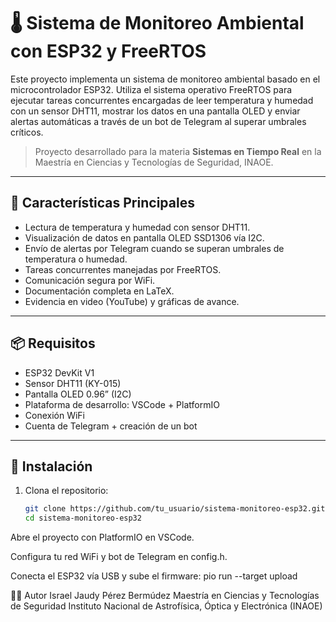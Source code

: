 # 🌡️ Sistema de Monitoreo Ambiental con ESP32 y FreeRTOS

Este proyecto implementa un sistema de monitoreo ambiental basado en el microcontrolador ESP32. Utiliza el sistema operativo FreeRTOS para ejecutar tareas concurrentes encargadas de leer temperatura y humedad con un sensor DHT11, mostrar los datos en una pantalla OLED y enviar alertas automáticas a través de un bot de Telegram al superar umbrales críticos.

> Proyecto desarrollado para la materia **Sistemas en Tiempo Real** en la Maestría en Ciencias y Tecnologías de Seguridad, INAOE.

---

## 📌 Características Principales

- Lectura de temperatura y humedad con sensor DHT11.
- Visualización de datos en pantalla OLED SSD1306 vía I2C.
- Envío de alertas por Telegram cuando se superan umbrales de temperatura o humedad.
- Tareas concurrentes manejadas por FreeRTOS.
- Comunicación segura por WiFi.
- Documentación completa en LaTeX.
- Evidencia en video (YouTube) y gráficas de avance.

---

## 📦 Requisitos

- ESP32 DevKit V1
- Sensor DHT11 (KY-015)
- Pantalla OLED 0.96” (I2C)
- Plataforma de desarrollo: VSCode + PlatformIO
- Conexión WiFi
- Cuenta de Telegram + creación de un bot

---

## 🚀 Instalación

1. Clona el repositorio:
   ```bash
   git clone https://github.com/tu_usuario/sistema-monitoreo-esp32.git
   cd sistema-monitoreo-esp32


Abre el proyecto con PlatformIO en VSCode.

Configura tu red WiFi y bot de Telegram en config.h.

Conecta el ESP32 vía USB y sube el firmware:
pio run --target upload


👨‍💻 Autor
Israel Jaudy Pérez Bermúdez
Maestría en Ciencias y Tecnologías de Seguridad
Instituto Nacional de Astrofísica, Óptica y Electrónica (INAOE)
